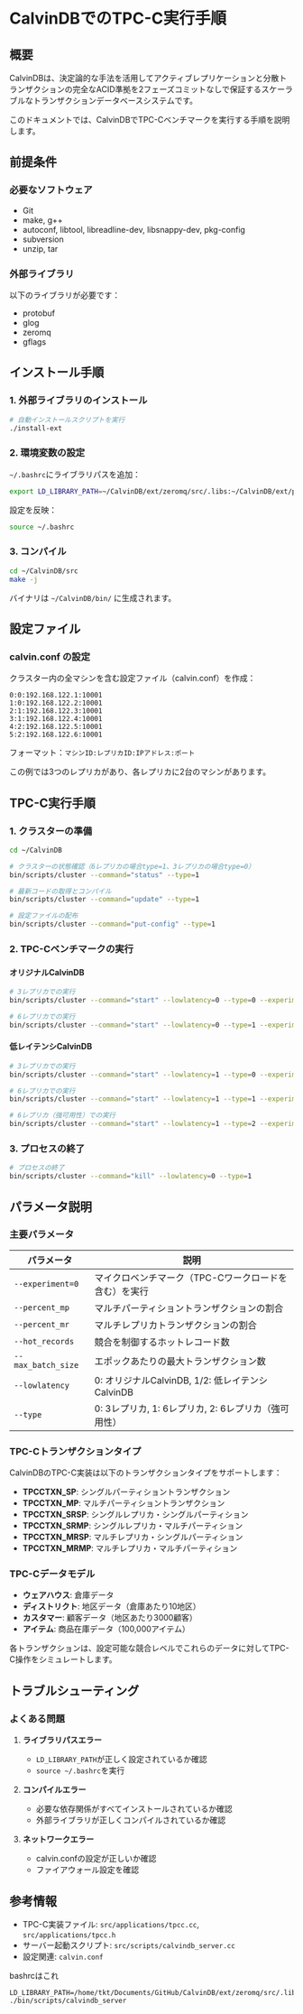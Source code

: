 # CalvinDBでのTPC-C実行手順

## 概要

CalvinDBは、決定論的な手法を活用してアクティブレプリケーションと分散トランザクションの完全なACID準拠を2フェーズコミットなしで保証するスケーラブルなトランザクションデータベースシステムです。

このドキュメントでは、CalvinDBでTPC-Cベンチマークを実行する手順を説明します。

## 前提条件

### 必要なソフトウェア
- Git
- make, g++
- autoconf, libtool, libreadline-dev, libsnappy-dev, pkg-config
- subversion
- unzip, tar

### 外部ライブラリ
以下のライブラリが必要です：
- protobuf
- glog
- zeromq
- gflags

## インストール手順

### 1. 外部ライブラリのインストール

```bash
# 自動インストールスクリプトを実行
./install-ext
```

### 2. 環境変数の設定

`~/.bashrc`にライブラリパスを追加：

```bash
export LD_LIBRARY_PATH=~/CalvinDB/ext/zeromq/src/.libs:~/CalvinDB/ext/protobuf/src/.libs:~/CalvinDB/ext/glog/.libs:~/CalvinDB/ext/gflags/.libs
```

設定を反映：
```bash
source ~/.bashrc
```

### 3. コンパイル

```bash
cd ~/CalvinDB/src
make -j
```

バイナリは `~/CalvinDB/bin/` に生成されます。

## 設定ファイル

### calvin.conf の設定

クラスター内の全マシンを含む設定ファイル（calvin.conf）を作成：

```
0:0:192.168.122.1:10001
1:0:192.168.122.2:10001
2:1:192.168.122.3:10001
3:1:192.168.122.4:10001
4:2:192.168.122.5:10001
5:2:192.168.122.6:10001
```

フォーマット：`マシンID:レプリカID:IPアドレス:ポート`

この例では3つのレプリカがあり、各レプリカに2台のマシンがあります。

## TPC-C実行手順

### 1. クラスターの準備

```bash
cd ~/CalvinDB

# クラスターの状態確認（6レプリカの場合type=1、3レプリカの場合type=0）
bin/scripts/cluster --command="status" --type=1

# 最新コードの取得とコンパイル
bin/scripts/cluster --command="update" --type=1

# 設定ファイルの配布
bin/scripts/cluster --command="put-config" --type=1
```

### 2. TPC-Cベンチマークの実行

#### オリジナルCalvinDB

```bash
# 3レプリカでの実行
bin/scripts/cluster --command="start" --lowlatency=0 --type=0 --experiment=0 --percent_mp=0 --percent_mr=0 --hot_records=10000 --max_batch_size=100

# 6レプリカでの実行
bin/scripts/cluster --command="start" --lowlatency=0 --type=1 --experiment=0 --percent_mp=0 --percent_mr=0 --hot_records=10000 --max_batch_size=100
```

#### 低レイテンシCalvinDB

```bash
# 3レプリカでの実行
bin/scripts/cluster --command="start" --lowlatency=1 --type=0 --experiment=0 --percent_mp=0 --percent_mr=0 --hot_records=10000 --max_batch_size=100

# 6レプリカでの実行
bin/scripts/cluster --command="start" --lowlatency=1 --type=1 --experiment=0 --percent_mp=0 --percent_mr=0 --hot_records=10000 --max_batch_size=100

# 6レプリカ（強可用性）での実行
bin/scripts/cluster --command="start" --lowlatency=1 --type=2 --experiment=0 --percent_mp=0 --percent_mr=0 --hot_records=10000 --max_batch_size=100
```

### 3. プロセスの終了

```bash
# プロセスの終了
bin/scripts/cluster --command="kill" --lowlatency=0 --type=1
```

## パラメータ説明

### 主要パラメータ

| パラメータ | 説明 |
|-----------|------|
| `--experiment=0` | マイクロベンチマーク（TPC-Cワークロードを含む）を実行 |
| `--percent_mp` | マルチパーティショントランザクションの割合 |
| `--percent_mr` | マルチレプリカトランザクションの割合 |
| `--hot_records` | 競合を制御するホットレコード数 |
| `--max_batch_size` | エポックあたりの最大トランザクション数 |
| `--lowlatency` | 0: オリジナルCalvinDB, 1/2: 低レイテンシCalvinDB |
| `--type` | 0: 3レプリカ, 1: 6レプリカ, 2: 6レプリカ（強可用性） |

### TPC-Cトランザクションタイプ

CalvinDBのTPC-C実装は以下のトランザクションタイプをサポートします：

- **TPCCTXN_SP**: シングルパーティショントランザクション
- **TPCCTXN_MP**: マルチパーティショントランザクション
- **TPCCTXN_SRSP**: シングルレプリカ・シングルパーティション
- **TPCCTXN_SRMP**: シングルレプリカ・マルチパーティション
- **TPCCTXN_MRSP**: マルチレプリカ・シングルパーティション
- **TPCCTXN_MRMP**: マルチレプリカ・マルチパーティション

### TPC-Cデータモデル

- **ウェアハウス**: 倉庫データ
- **ディストリクト**: 地区データ（倉庫あたり10地区）
- **カスタマー**: 顧客データ（地区あたり3000顧客）
- **アイテム**: 商品在庫データ（100,000アイテム）

各トランザクションは、設定可能な競合レベルでこれらのデータに対してTPC-C操作をシミュレートします。

## トラブルシューティング

### よくある問題

1. **ライブラリパスエラー**
   - `LD_LIBRARY_PATH`が正しく設定されているか確認
   - `source ~/.bashrc`を実行

2. **コンパイルエラー**
   - 必要な依存関係がすべてインストールされているか確認
   - 外部ライブラリが正しくコンパイルされているか確認

3. **ネットワークエラー**
   - calvin.confの設定が正しいか確認
   - ファイアウォール設定を確認

## 参考情報

- TPC-C実装ファイル: `src/applications/tpcc.cc`, `src/applications/tpcc.h`
- サーバー起動スクリプト: `src/scripts/calvindb_server.cc`
- 設定関連: `calvin.conf`

bashrcはこれ

```bashrc
LD_LIBRARY_PATH=/home/tkt/Documents/GitHub/CalvinDB/ext/zeromq/src/.libs:/home/tkt/Documents/GitHub/CalvinDB/ext/protobuf/src/.libs:/home/tkt/Documents/GitHub/CalvinDB/ext/glog/.libs:/home/tkt/Documents/GitHub/CalvinDB/ext/gflags/.libs ./bin/scripts/calvindb_server
```
